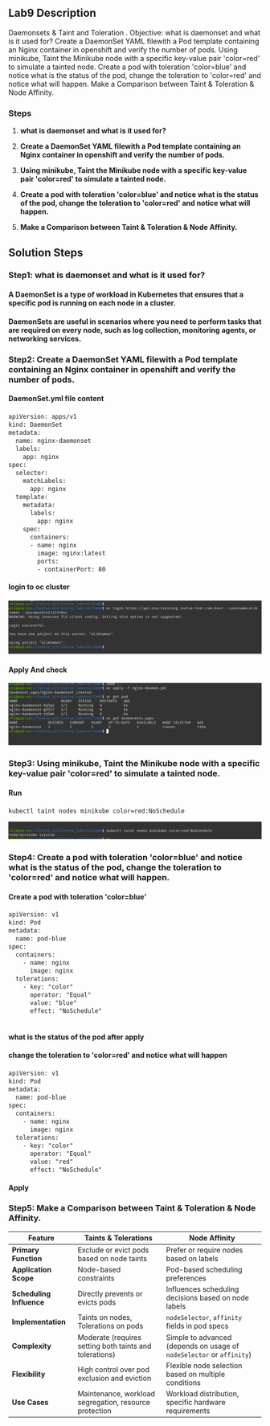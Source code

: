 ## Lab9 Description 

Daemonsets & Taint and Toleration . Objective: what is daemonset and what is it used for? Create a DaemonSet YAML filewith a Pod template containing an Nginx container in openshift and verify the number of pods. Using minikube, Taint the Minikube node with a specific key-value pair 'color=red' to simulate a tainted node. Create a pod with toleration 'color=blue' and notice what is the status of the pod, change the toleration to 'color=red' and notice what will happen. Make a Comparison between Taint & Toleration & Node Affinity.

### Steps 
1. **what is daemonset and what is it used for?**

2. **Create a DaemonSet YAML filewith a Pod template containing an Nginx container in openshift and verify the number of pods.**

3. **Using minikube, Taint the Minikube node with a specific key-value pair 'color=red' to simulate a tainted node.**

4. **Create a pod with toleration 'color=blue' and notice what is the status of the pod, change the toleration to 'color=red' and notice what will happen.**

5. **Make a Comparison between Taint & Toleration & Node Affinity.**


## Solution Steps

### Step1: what is daemonset and what is it used for?

  #### A DaemonSet is a type of workload in Kubernetes that ensures that a specific pod is running on each node in a cluster.
  #### DaemonSets are useful in scenarios where you need to perform tasks that are required on every node, such as log collection, monitoring agents, or networking services.
  


### Step2: Create a DaemonSet YAML filewith a Pod template containing an Nginx container in openshift and verify the number of pods.

#### DaemonSet.yml file content

```
apiVersion: apps/v1
kind: DaemonSet
metadata:
  name: nginx-daemonset
  labels:
    app: nginx
spec:
  selector:
    matchLabels:
      app: nginx
  template:
    metadata:
      labels:
        app: nginx
    spec:
      containers:
      - name: nginx
        image: nginx:latest
        ports:
        - containerPort: 80

```
  #### login to oc cluster
  ![](https://github.com/AliKhamed/ivolve_labs/blob/main/oc/lab9/screenshots/lab9.1.png)

  #### Apply And check
   ![](https://github.com/AliKhamed/ivolve_labs/blob/main/oc/lab9/screenshots/lab9.2.png)



### Step3: Using minikube, Taint the Minikube node with a specific key-value pair 'color=red' to simulate a tainted node.

#### Run 


```
kubectl taint nodes minikube color=red:NoSchedule

```
![](https://github.com/AliKhamed/ivolve_labs/blob/main/oc/lab9/screenshots/lab9.3.png)


### Step4: Create a pod with toleration 'color=blue' and notice what is the status of the pod, change the toleration to 'color=red' and notice what will happen.

#### Create a pod with toleration 'color=blue' 

```
apiVersion: v1
kind: Pod
metadata:
  name: pod-blue
spec:
  containers:
    - name: nginx
      image: nginx
  tolerations:
    - key: "color"
      operator: "Equal"
      value: "blue"
      effect: "NoSchedule"


```
#### what is the status of the pod after apply

  [](https://github.com/AliKhamed/ivolve_labs/blob/main/oc/lab9/screenshots/lab9.4.png)
  [](https://github.com/AliKhamed/ivolve_labs/blob/main/oc/lab9/screenshots/lab9.5.png)

#### change the toleration to 'color=red' and notice what will happen

```
apiVersion: v1
kind: Pod
metadata:
  name: pod-blue
spec:
  containers:
    - name: nginx
      image: nginx
  tolerations:
    - key: "color"
      operator: "Equal"
      value: "red"
      effect: "NoSchedule"

```
#### Apply
  [](https://github.com/AliKhamed/ivolve_labs/blob/main/oc/lab9/screenshots/lab9.6.png)
  [](https://github.com/AliKhamed/ivolve_labs/blob/main/oc/lab9/screenshots/lab9.7.png)


### Step5: Make a Comparison between Taint & Toleration & Node Affinity.



| Feature                  | Taints & Tolerations                              | Node Affinity                                        |
|--------------------------|---------------------------------------------------|------------------------------------------------------|
| **Primary Function**     | Exclude or evict pods based on node taints        | Prefer or require nodes based on labels              |
| **Application Scope**    | Node-based constraints                            | Pod-based scheduling preferences                     |
| **Scheduling Influence** | Directly prevents or evicts pods                  | Influences scheduling decisions based on node labels |
| **Implementation**       | Taints on nodes, Tolerations on pods              | `nodeSelector`, `affinity` fields in pod specs       |
| **Complexity**           | Moderate (requires setting both taints and tolerations) | Simple to advanced (depends on usage of `nodeSelector` or `affinity`) |
| **Flexibility**          | High control over pod exclusion and eviction      | Flexible node selection based on multiple conditions |
| **Use Cases**            | Maintenance, workload segregation, resource protection | Workload distribution, specific hardware requirements |






